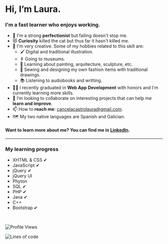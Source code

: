 <h1>Hi, I’m Laura.</h1>
<h3>I'm a fast learner who enjoys working.</h3>
<ul>
  <li>🥇 I'm a strong <b>perfectionist</b> but failing doesn't stop me.</li>
  <li>😻 <b>Curiosity</b> killed the cat but thus far it hasn't killed me.</li>
  <li>🎨 I'm very creative. Some of my hobbies related to this skill are:
    <ul>
      <li>🖌   Digital and traditional illustration.</li>
      <li>⚱    Going to museums.</li>
      <li>🗿   Learning about painting, arquitecture, sculpture, etc.</li>
      <li>👠  Sewing and designing my own fashion items with traditional drawings.</li>
      <li>📚  Listening to audiobooks and writting.</li>
    </ul>
  </li>
  <li>👩‍🎓 I recently graduated in <b>Web App Development</b> with honors and I'm currently learning more skills.</li>
  <li>🤝 I’m looking to collaborate on interesting projects that can help me <b>learn and improve</b>.</li>
  <li>📫 How to <b>reach me</b>: <a href="mailto:cancelacastrolaura@gmail.com">cancelacastrolaura@gmail.com</a>.</li>
  <li>🗺 My two native languages are Spanish and Galician.
</ul>
<h4>Want to learn more about me? You can find me in <!--the following social media--><a href="https://www.linkedin.com/in/laura-cancela-castro/">LinkedIn</a>.</h4>
<hr></hr>
<h3>My learning progress</h3>
<ul>
	<li> XHTML & CSS ✔</li>
	<li> JavaScript ✔</li>
	<li> jQuery ✔</li>
	<li> jQuery UI</li>
	<li> Phyton</li>
	<li> SQL ✔</li>
	<li> PHP ✔</li>
	<li> Java ✔</li>
	<li> C++</li>
	<li> Bootstrap ✔</li>
</ul>


<!-- Github Readme Stats - Projects, most used languages and user info -->
<div>
 <!--
NOTE: token deprecated
 <img height="165px" align="center" src="https://github-readme-stats.LauraCancelaCastro.vercel.app/api/top-langs/?username=LauraCancelaCastro&layout=compact&theme=tokyonight" />
 <img height="165px" align="center" src="https://github-readme-stats.LauraCancelaCastro.vercel.app/api?username=LauraCancelaCastro&show_icons=true&include_all_commits=true&theme=tokyonight" />
 -->
</div><br/>

<!-- Wakatime Stats -->
![Profile Views](http://img.shields.io/badge/Profile%20Views-1-blue)

![Lines of code](https://img.shields.io/badge/From%20Hello%20World%20I%27ve%20Written-302828%20lines%20of%20code-blue)
<!--START_SECTION:waka-->

<!--END_SECTION:waka-->

<!---
LauraCancelaCastro/LauraCancelaCastro is a ✨ special ✨ repository because its `README.md` (this file) appears on your GitHub profile.
You can click the Preview link to take a look at your changes.
--->
